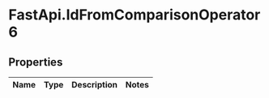 # FastApi.IdFromComparisonOperator6

## Properties
Name | Type | Description | Notes
------------ | ------------- | ------------- | -------------
